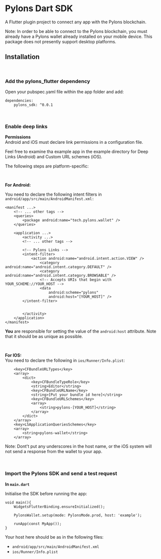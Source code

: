 # Pylons Dart SDK

A Flutter plugin project to connect any app with the Pylons blockchain.

Note: In order to be able to connect to the Pylons blockchain, you must already have a Pylons wallet already installed on your mobile device. This package does not presently support desktop platforms.

## **Installation**

<br>

### **Add the pylons_flutter dependency**

Open your pubspec.yaml file within the app folder and add:

```
dependencies:
    pylons_sdk: ^0.0.1
```

<br>

### **Enable deep links**

**Permissions**  
Android and iOS must declare link permissions in a configuration file.

Feel free to examine tha example app in the example directory for Deep Links (Android) and Custom URL schemes (iOS).

The following steps are platform-specific:

<br>

**For Android:**

You need to declare the following intent filters in `android/app/src/main/AndroidManifest.xml:`

```
<manifest ...>
    <!-- ... other tags -->
    <queries>
        <package android:name="tech.pylons.wallet" />
    </queries>

    <application ...>
        <activity ...>
        <!-- ... other tags -->

        <!-- Pylons Links -->
        <intent-filter>
            <action android:name="android.intent.action.VIEW" />
                <category android:name="android.intent.category.DEFAULT" />
                <category android:name="android.intent.category.BROWSABLE" />
                <!-- Accepts URIs that begin with YOUR_SCHEME://YOUR_HOST -->
                <data
                    android:scheme="pylons"
                    android:host="[YOUR_HOST]" />
        </intent-filter>


        </activity>
    </application>
</manifest>
```

**You** are responsible for setting the value of the `android:host` attribute. Note that it should be as unique as possible.

<br>

**For IOS:**  
You need to declare the following in `ios/Runner/Info.plist`:

```
	<key>CFBundleURLTypes</key>
	<array>
		<dict>
			<key>CFBundleTypeRole</key>
			<string>Editor</string>
			<key>CFBundleURLName</key>
			<string>[Put your bundle id here]</string>
			<key>CFBundleURLSchemes</key>
			<array>
				<string>pylons-[YOUR_HOST]</string>
			</array>
		</dict>
	</array>
    <key>LSApplicationQueriesSchemes</key>
    <array>
        <string>pylons-wallet</string>
    </array>
```

Note: Dont't put any underscores in the host name, or the iOS system will not send a response from the wallet to your app.

<br>

### **Import the Pylons SDK and send a test request**

**In `main.dart`**

Initialise the SDK before running the app:

```
void main(){
    WidgetsFlutterBinding.ensureInitialized();

    PylonsWallet.setup(mode: PylonsMode.prod, host: 'example');

    runApp(const MyApp());
}
```

Your host here should be as in the following files:

- `android/app/src/main/AndroidManifest.xml`
- `ios/Runner/Info.plist`
